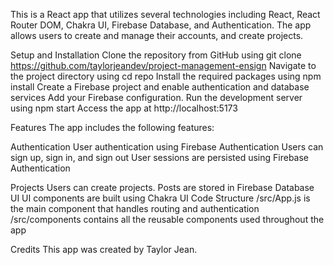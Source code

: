 This is a React app that utilizes several technologies including React, React Router DOM, Chakra UI, Firebase Database, and Authentication. The app allows users to create and manage their accounts, and create projects.

Setup and Installation
Clone the repository from GitHub using git clone https://github.com/taylorjeandev/project-management-ensign
Navigate to the project directory using cd repo
Install the required packages using npm install
Create a Firebase project and enable authentication and database services
Add your Firebase configuration.
Run the development server using npm start
Access the app at http://localhost:5173

Features
The app includes the following features:

Authentication
User authentication using Firebase Authentication
Users can sign up, sign in, and sign out
User sessions are persisted using Firebase Authentication

Projects
Users can create projects.
Posts are stored in Firebase Database
UI
UI components are built using Chakra UI
Code Structure
/src/App.js is the main component that handles routing and authentication
/src/components contains all the reusable components used throughout the app

Credits
This app was created by Taylor Jean.
